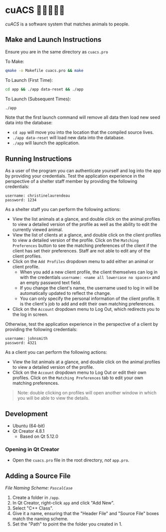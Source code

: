 # cuACS  🐶🐱🐰👩‍💻
_cuACS_ is a software system that matches animals to people.

## Make and Launch Instructions
Ensure you are in the same directory as `cuacs.pro`

To Make:
```bash
qmake -o Makefile cuacs.pro && make
```

To Launch (First Time):
```bash
cd app && ./app data-reset && ./app
```

To Launch (Subsequent Times):
```bash
./app
```

Note that the first launch command will remove all data then load new seed data into the database:
* `cd app` will move you into the location that the compiled source lives.
* `./app data-reset` will load new data into the database.
* `./app` will launch the application.

## Running Instructions
As a user of the program you can authenticate yourself and log into the app by providing your credentials. Test the application experience in the perspective of a shelter staff member by providing the following credentials:
```
username: christinelaurendeau
password: 1234
```
As a shelter staff you can perform the following actions:
* View the list animals at a glance, and double click on the animal profiles to view a detailed version of the profile as well as the ability to edit the currently viewed animal.
* View the list of clients at a glance, and double click on the client profiles to view a detailed version of the profile. Click on the `Matching Preferences` button to see the matching preferences of the client if the client has set their preferences. Staff are not able to edit any of the client profiles.
* Click on the `Add Profiles` dropdown menu to add either an animal or client profile.
  * When you add a new client profile, the client themselves can log in with the credentials `username: <name all lowercase no spaces>` and an empty password text field.
  * If you change the client's name, the username used to log in will be automatically updated to reflect the change.
  * You can only specify the personal information of the client profile. It is the client's job to add and edit their own matching preferences.
* Click on the `Account` dropdown menu to Log Out, which redirects you to the log in screen.

Otherwise, test the application experience in the perspective of a client by providing the following credentials:
```
username: johnsmith
password: 4321
```
As a client you can perform the following actions:
* View the list animals at a glance, and double click on the animal profiles to view a detailed version of the profile.
* Click on the `Account` dropdown menu to Log Out or edit their own profiles. Click on the `Matching Preferences` tab to edit your own matching preferences.

> Note: double clicking on profiles will open another window in which you will be able to view the details.

## Development
* Ubuntu (64-bit)
* Qt Creator 4.8.1
  * Based on Qt 5.12.0
  
### Opening in Qt Creator
* Open the `cuacs.pro` file in the root directory, _not_ `app.pro`.
  
## Adding a Source File
_File Naming Scheme: `PascalCase`_
1. Create a folder in `/app`.
2. In Qt Creator, right-click `app` and click "Add New".
3. Select "C++ Class".
4. Give it a name, ensuring that the "Header File" and "Source File" boxes match the naming scheme.
5. Set the "Path" to point the the folder you created in 1.
